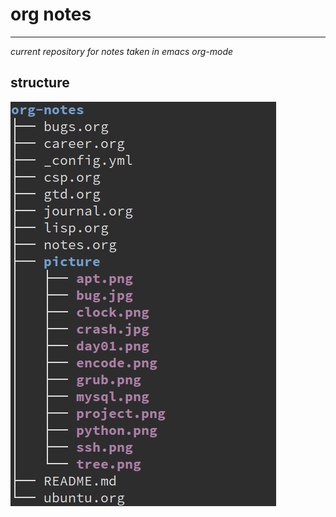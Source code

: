 # **org notes**
---
*current repository for notes taken in emacs org-mode*
## structure
![](picture/tree.png)
